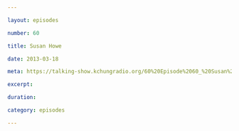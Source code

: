 ```yaml
---

layout: episodes

number: 60

title: Susan Howe

date: 2013-03-18

meta: https://talking-show.kchungradio.org/60%20Episode%2060_%20Susan%20Howe.mp3

excerpt: 

duration: 

category: episodes

---
```


